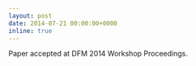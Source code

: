 ```yaml
---
layout: post
date: 2014-07-21 00:00:00+0000
inline: true
---
```


Paper accepted at DFM 2014 Workshop Proceedings.
